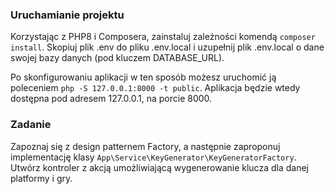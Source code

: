 ### Uruchamianie projektu
Korzystając z PHP8 i Composera, zainstaluj zależności komendą
`composer install`. Skopiuj plik .env do pliku .env.local i uzupełnij plik
.env.local o dane swojej bazy danych (pod kluczem DATABASE_URL).

Po skonfigurowaniu aplikacji w ten sposób możesz uruchomić ją poleceniem
`php -S 127.0.0.1:8000 -t public`. Aplikacja będzie wtedy dostępna pod adresem
127.0.0.1, na porcie 8000.

### Zadanie
Zapoznaj się z design patternem Factory, a następnie zaproponuj implementację
klasy `App\Service\KeyGenerator\KeyGeneratorFactory`. Utwórz kontroler z akcją
umożliwiającą wygenerowanie klucza dla danej platformy i gry.
